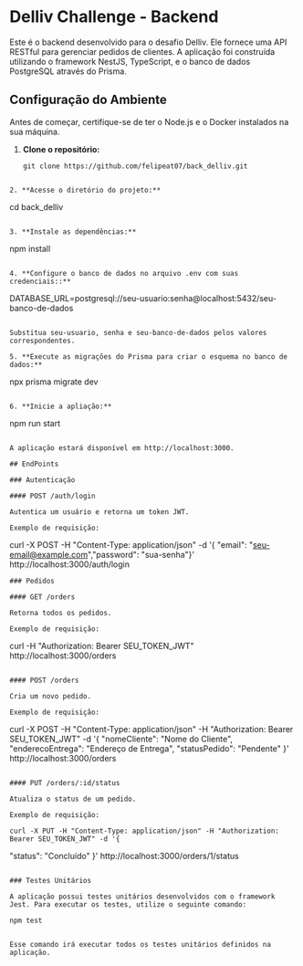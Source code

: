 # Delliv Challenge - Backend

Este é o backend desenvolvido para o desafio Delliv. Ele fornece uma API RESTful para gerenciar pedidos de clientes. A aplicação foi construída utilizando o framework NestJS, TypeScript, e o banco de dados PostgreSQL através do Prisma.

## Configuração do Ambiente

Antes de começar, certifique-se de ter o Node.js e o Docker instalados na sua máquina.

1. **Clone o repositório:**

   ```
   git clone https://github.com/felipeat07/back_delliv.git
  ```

2. **Acesse o diretório do projeto:**

   ```
   cd back_delliv
  ```

3. **Instale as dependências:**

   ```
   npm install
  ```

4. **Configure o banco de dados no arquivo .env com suas credenciais::**

  ```
  DATABASE_URL=postgresql://seu-usuario:senha@localhost:5432/seu-banco-de-dados
  ```

  Substitua seu-usuario, senha e seu-banco-de-dados pelos valores correspondentes.

5. **Execute as migrações do Prisma para criar o esquema no banco de dados:**

  ```
  npx prisma migrate dev
  ```

6. **Inicie a apliação:**

  ```
  npm run start 
  ```

A aplicação estará disponível em http://localhost:3000.

## EndPoints

### Autenticação

#### POST /auth/login

Autentica um usuário e retorna um token JWT.

Exemplo de requisição:

  ```
  curl -X POST -H "Content-Type: application/json" -d '{ "email": "seu-email@example.com","password": "sua-senha"}' http://localhost:3000/auth/login
  ```
### Pedidos

#### GET /orders

Retorna todos os pedidos.

Exemplo de requisição:

  ```
  curl -H "Authorization: Bearer SEU_TOKEN_JWT" http://localhost:3000/orders
  ```

#### POST /orders

Cria um novo pedido.

Exemplo de requisição:

  ```
  curl -X POST -H "Content-Type: application/json" -H "Authorization: Bearer SEU_TOKEN_JWT" -d '{
  "nomeCliente": "Nome do Cliente",
  "enderecoEntrega": "Endereço de Entrega",
  "statusPedido": "Pendente"
  }' http://localhost:3000/orders
  ```

#### PUT /orders/:id/status

Atualiza o status de um pedido.

Exemplo de requisição:

  ```
    curl -X PUT -H "Content-Type: application/json" -H "Authorization: Bearer SEU_TOKEN_JWT" -d '{
  "status": "Concluído"
  }' http://localhost:3000/orders/1/status
  ```

### Testes Unitários

A aplicação possui testes unitários desenvolvidos com o framework Jest. Para executar os testes, utilize o seguinte comando:

  ```
    npm test
  ```

Esse comando irá executar todos os testes unitários definidos na aplicação.